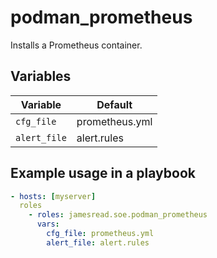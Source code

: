 # podman_prometheus

Installs a Prometheus container.
## Variables
| Variable | Default |
|----------|---------|
| `cfg_file` | prometheus.yml |
| `alert_file` | alert.rules |


## Example usage in a playbook

```yaml
- hosts: [myserver]
  roles
    - roles: jamesread.soe.podman_prometheus
      vars:
        cfg_file: prometheus.yml
        alert_file: alert.rules
```
